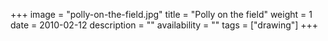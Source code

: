 +++
image = "polly-on-the-field.jpg"
title = "Polly on the field"
weight = 1
date = 2010-02-12
description = ""
availability = ""
tags = ["drawing"]
+++
